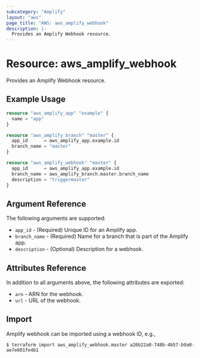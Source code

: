 ```yaml
---
subcategory: "Amplify"
layout: "aws"
page_title: "AWS: aws_amplify_webhook"
description: |-
  Provides an Amplify Webhook resource.
---
```


# Resource: aws_amplify_webhook

Provides an Amplify Webhook resource.

## Example Usage

```terraform
resource "aws_amplify_app" "example" {
  name = "app"
}

resource "aws_amplify_branch" "master" {
  app_id      = aws_amplify_app.example.id
  branch_name = "master"
}

resource "aws_amplify_webhook" "master" {
  app_id      = aws_amplify_app.example.id
  branch_name = aws_amplify_branch.master.branch_name
  description = "triggermaster"
}
```

## Argument Reference

The following arguments are supported:

* `app_id` - (Required) Unique ID for an Amplify app.
* `branch_name` - (Required) Name for a branch that is part of the Amplify app.
* `description` - (Optional) Description for a webhook.

## Attributes Reference

In addition to all arguments above, the following attributes are exported:

* `arn` - ARN for the webhook.
* `url` - URL of the webhook.

## Import

Amplify webhook can be imported using a webhook ID, e.g.,

```
$ terraform import aws_amplify_webhook.master a26b22a0-748b-4b57-b9a0-ae7e601fe4b1
```
